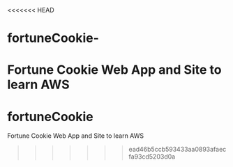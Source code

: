 <<<<<<< HEAD
# fortuneCookie-
Fortune Cookie Web App and Site to learn AWS
=======
# fortuneCookie
Fortune Cookie Web App and Site to learn AWS
>>>>>>> ead46b5ccb593433aa0893afaecfa93cd5203d0a

